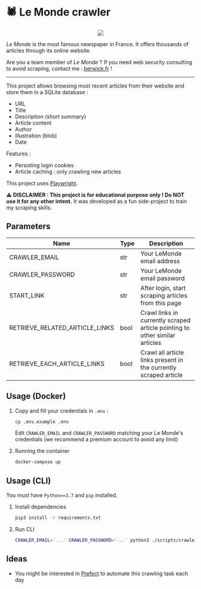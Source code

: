 # :spider: Le Monde crawler

<p align="center">
<img src="https://travis-ci.com/flavienbwk/lemonde-crawler.svg?branch=master"/>
</p>

_Le Monde_ is the most famous newspaper in France. It offers thousands of articles through its online website.

Are you a team member of _Le Monde_ ? If you need web security consulting to avoid scraping, contact me : [berwick.fr](https://berwick.fr) !

<hr/>

This project allows browsing most recent articles from their website and store them in a SQLite database :

- URL
- Title
- Description (short summary)
- Article content
- Author
- Illustration (blob)
- Date

Features :

- Persisting login cookies
- Article caching : only crawling new articles

This project uses [Playwright](https://github.com/microsoft/playwright).

:warning: **DISCLAIMER : This project is for educational purpose only ! Do NOT use it for any other intent.** It was developed as a fun side-project to train my scraping skills.

## Parameters

| Name                           | Type | Description                                                                 |
| ------------------------------ | ---- | --------------------------------------------------------------------------- |
| CRAWLER_EMAIL                  | str  | Your LeMonde email address                                                  |
| CRAWLER_PASSWORD               | str  | Your LeMonde email password                                                 |
| START_LINK                     | str  | After login, start scraping articles from this page                         |
| RETRIEVE_RELATED_ARTICLE_LINKS | bool | Crawl links in currently scraped article pointing to other similar articles |
| RETRIEVE_EACH_ARTICLE_LINKS    | bool | Crawl all article links present in the currently scraped article            |
## Usage (Docker)

1. Copy and fill your credentials in `.env` :

    ```bash
    cp .env.example .env
    ```

    Edit `CRAWLER_EMAIL` and `CRAWLER_PASSWORD` matching your Le Monde's credentials (we recommend a premium account to avoid any limit)

2. Running the container

    ```bash
    docker-compose up
    ```

## Usage (CLI)

You must have `Python>=3.7` and `pip` installed.

1. Install dependencies

    ```bash
    pip3 install -r requirements.txt
    ```

2. Run CLI

    ```bash
    CRAWLER_EMAIL='...' CRAWLER_PASSWORD='...' python3 ./scripts/crawler.py
    ```

## Ideas

- You might be interested in [Prefect](https://prefect.io) to automate this crawling task each day
